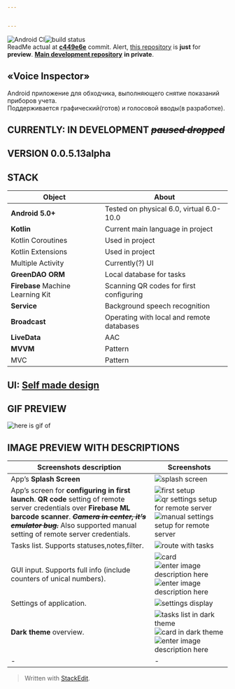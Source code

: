 ```yaml
---


---
```


<p><img src="https://github.com/qavan/VoiceInspector/workflows/Android%20CI/badge.svg" alt="Android CI"><img src="https://travis-ci.com/qavan/VoiceInspector.svg?token=U3sfyp5w6wy2KGstxWKE&amp;branch=master" alt="build status"><br>
ReadMe actual at <a href="https://github.com/qavan/VoiceInspector/commit/c449e6edaa96b331ca15d7586408725dd828c217"><strong>c449e6e</strong></a>  commit. Alert, <a href="https://github.com/qavan/voice_inspector_">this repository</a> is <strong>just</strong> for <strong>preview</strong>. <a href="https://github.com/qavan/VoiceInspector"><strong>Main development repository</strong></a> <strong>in private</strong>.</p>
<h2 id="«voice-inspector»">«Voice Inspector»</h2>
<p>Android приложение для обходчика, выполняющего снятие показаний приборов учета.<br>
Поддерживается графический(готов) и голосовой вводы(в разработке).</p>
<h2 id="currently-in-development-paused-dropped">CURRENTLY: IN DEVELOPMENT <s><em>paused dropped</em></s></h2>
<h2 id="version-0.0.5.13alpha">VERSION <strong>0.0.5.13alpha</strong></h2>
<h2 id="stack">STACK</h2>

<table>
<thead>
<tr>
<th>Object</th>
<th>About</th>
</tr>
</thead>
<tbody>
<tr>
<td><strong>Android 5.0+</strong></td>
<td>Tested on physical 6.0, virtual 6.0-10.0</td>
</tr>
<tr>
<td><strong>Kotlin</strong></td>
<td>Current main language in project</td>
</tr>
<tr>
<td>Kotlin Coroutines</td>
<td>Used in project</td>
</tr>
<tr>
<td>Kotlin Extensions</td>
<td>Used in project</td>
</tr>
<tr>
<td>Multiple Activity</td>
<td>Currently(?) UI</td>
</tr>
<tr>
<td><strong>GreenDAO ORM</strong></td>
<td>Local database for tasks</td>
</tr>
<tr>
<td><strong>Firebase</strong> Machine Learning Kit</td>
<td>Scanning QR codes for first configuring</td>
</tr>
<tr>
<td><strong>Service</strong></td>
<td>Background speech recognition</td>
</tr>
<tr>
<td><strong>Broadcast</strong></td>
<td>Operating with local and remote databases</td>
</tr>
<tr>
<td><strong>LiveData</strong></td>
<td>AAC</td>
</tr>
<tr>
<td><strong>MVVM</strong></td>
<td>Pattern</td>
</tr>
<tr>
<td>MVC</td>
<td>Pattern</td>
</tr>
</tbody>
</table><h2 id="ui-self-made-design">UI: <a href="https://i.imgur.com/8FPKddR.png">Self made design</a></h2>
<h2 id="gif-preview">GIF PREVIEW</h2>
<p><img src="https://psv4.userapi.com/c856424/u132968715/docs/d16/89ef9eeee0a4/gh450ktpA8.gif?extra=feo80iounbE6w4cAhozIj-yxvrgBZW3qCGAYdfLRebujVDR3drg-jzLHCTA_TUw4vBzbip6x402YwTQCwcdESHQF18Q-9KN-1d_rxBMFHgK0uHFW0k7TJHwVB1tEJdCvDJ9uilXAAj_tb7708gts9go" alt="here is gif of "></p>
<h2 id="image-preview-with-descriptions">IMAGE PREVIEW WITH DESCRIPTIONS</h2>

<table>
<thead>
<tr>
<th>Screenshots description</th>
<th>Screenshots</th>
</tr>
</thead>
<tbody>
<tr>
<td>App’s <strong>Splash Screen</strong></td>
<td><img src="https://i.imgur.com/tgF81QX.png" alt="splash screen"></td>
</tr>
<tr>
<td>App’s screen for <strong>configuring in first launch</strong>. <strong>QR code</strong> setting of remote server credentials over <strong>Firebase ML barcode scanner</strong>. <em><strong><s>Camera in center, it’s emulator bug.</s></strong></em> Also supported manual setting of remote server credentials.</td>
<td><img src="https://i.imgur.com/GONgz9U.png" alt="first setup"><img src="https://i.imgur.com/GD4bGP6.png" alt="qr settings setup for remote server"><img src="https://i.imgur.com/iXzWK3H.png" alt="manual settings setup for remote server"></td>
</tr>
<tr>
<td>Tasks list. Supports statuses,notes,filter.</td>
<td><img src="https://i.imgur.com/QjII6d6.png" alt="route with tasks"></td>
</tr>
<tr>
<td>GUI input. Supports full info (include counters of unical numbers).</td>
<td><img src="https://i.imgur.com/uiZAlS3.png" alt="card"><img src="https://i.imgur.com/txpGce4.png" alt="enter image description here"><img src="https://i.imgur.com/cwvTS7v.png" alt="enter image description here"></td>
</tr>
<tr>
<td>Settings of application.</td>
<td><img src="https://i.imgur.com/YONKGbD.png" alt="settings display"></td>
</tr>
<tr>
<td><strong>Dark theme</strong> overview.</td>
<td><img src="https://i.imgur.com/Oq4Qk1c.png" alt="tasks list in dark theme"><img src="https://i.imgur.com/TlOw3NN.png" alt="card in dark theme"><img src="https://i.imgur.com/YU5ZzLF.png" alt="enter image description here"></td>
</tr>
<tr>
<td>-</td>
<td>-</td>
</tr>
</tbody>
</table><blockquote>
<p>Written with <a href="https://stackedit.io/">StackEdit</a>.</p>
</blockquote>

